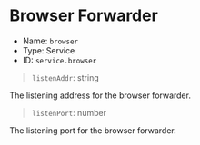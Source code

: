 # Browser Forwarder
* Name: `browser`
* Type: Service
* ID: `service.browser`

> `listenAddr`: string

The listening address for the browser forwarder.

> `listenPort`: number

The listening port for the browser forwarder.
